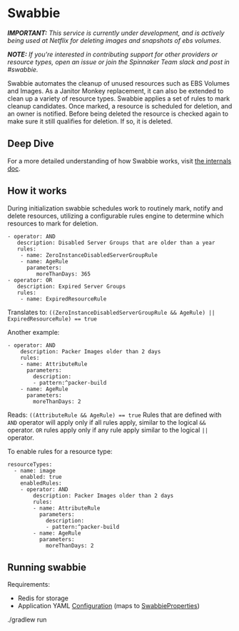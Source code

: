 # Swabbie

_**IMPORTANT:** This service is currently under development, and is actively being used at Netflix for deleting images and snapshots of ebs volumes._

_**NOTE:** If you're interested in contributing support for other providers or resource types, open an issue or join the Spinnaker Team slack and post in #swabbie._

Swabbie automates the cleanup of unused resources such as EBS Volumes and Images.
As a Janitor Monkey replacement, it can also be extended to clean up a variety of resource types.
Swabbie applies a set of rules to mark cleanup candidates. 
Once marked, a resource is scheduled for deletion, and an owner is notified.
Before being deleted the resource is checked again to make sure it still qualifies for deletion.
If so, it is deleted.

## Deep Dive

For a more detailed understanding of how Swabbie works, visit [the internals doc](INTERNALS.md).

## How it works
During initialization swabbie schedules work to routinely mark, notify and delete resources,
utilizing a configurable rules engine to determine which resources to mark for deletion.   

```
- operator: AND
   description: Disabled Server Groups that are older than a year
   rules:
    - name: ZeroInstanceDisabledServerGroupRule
    - name: AgeRule
      parameters:
         moreThanDays: 365
- operator: OR
   description: Expired Server Groups
   rules:
    - name: ExpiredResourceRule
```

Translates to:
`((ZeroInstanceDisabledServerGroupRule && AgeRule) || ExpiredResourceRule) == true`

Another example:
```
- operator: AND
    description: Packer Images older than 2 days
    rules:
    - name: AttributeRule
      parameters:
        description:
        - pattern:^packer-build
    - name: AgeRule
      parameters:
        moreThanDays: 2
```

Reads: `((AttributeRule && AgeRule) == true`
Rules that are defined with `AND` operator will apply only if all rules apply, similar to the logical `&&` operator.
`OR` rules apply only if any rule apply similar to the logical `||` operator.

To enable rules for a resource type:
```
resourceTypes:
  - name: image
    enabled: true
    enabledRules:
    - operator: AND
        description: Packer Images older than 2 days
        rules:
        - name: AttributeRule
          parameters:
            description:
            - pattern:^packer-build
        - name: AgeRule
          parameters:
            moreThanDays: 2
```

## Running swabbie
Requirements: 
- Redis for storage
- Application YAML [Configuration](swabbie-core/src/resources/swabbie.yml) (maps to [SwabbieProperties](swabbie-core/src/main/kotlin/com/netflix/spinnaker/config/SwabbieProperties.kt))

./gradlew run


